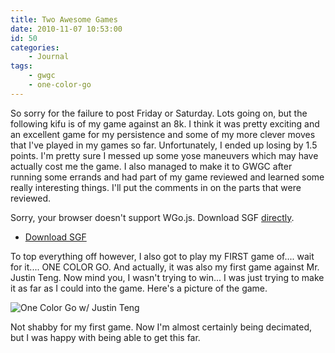 ```yaml
---
title: Two Awesome Games
date: 2010-11-07 10:53:00
id: 50
categories:
	- Journal
tags:
	- gwgc
	- one-color-go
---
```


So sorry for the failure to post Friday or Saturday. Lots going on, but the following kifu is of my game against an 8k. I think it was pretty exciting and an excellent game for my persistence and some of my more clever moves that I've played in my games so far. Unfortunately, I ended up losing by 1.5 points. I'm pretty sure I messed up some yose maneuvers which may have actually cost me the game. I also managed to make it to GWGC after running some errands and had part of my game reviewed and learned some really interesting things. I'll put the comments in on the parts that were reviewed.

<!--more-->

<article>
	<section data-wgo="/kifu/2010/2010.11.07-Two-Awesome-Games.sgf" data-wgo-enablewheel="false" style="width: 100%">
	  <p>Sorry, your browser doesn't support WGo.js. Download SGF <a href="/kifu/2010/2010.11.07-Two-Awesome-Games.sgf">directly</a>.</p>
	</section>
	<div><ul><li><a href="/kifu/2010/2010.11.07-Two-Awesome-Games.sgf">Download SGF</a></li></ul></div>
</article>

To top everything off however, I also got to play my FIRST game of.... wait for it.... ONE COLOR GO. And actually, it was also my first game against Mr. Justin Teng. Now mind you, I wasn't trying to win... I was just trying to make it as far as I could into the game. Here's a picture of the game.

![One Color Go w/ Justin Teng](/images/2010/11/one-color-go-1024x682.jpg)

Not shabby for my first game. Now I'm almost certainly being decimated, but I was happy with being able to get this far.